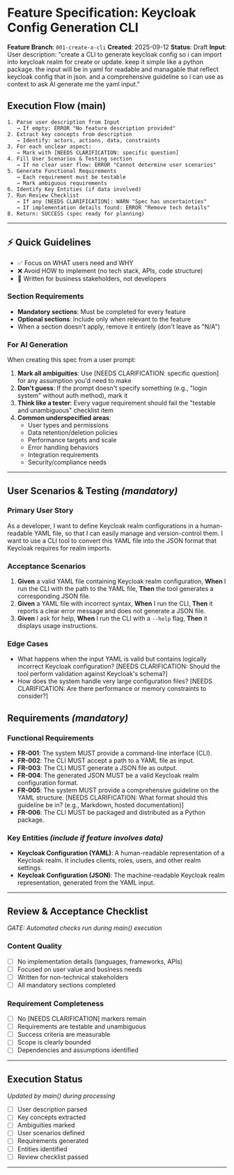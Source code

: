 # Feature Specification: Keycloak Config Generation CLI

**Feature Branch**: `001-create-a-cli`
**Created**: 2025-09-12
**Status**: Draft
**Input**: User description: "create a CLI to generate keycloak config so i can import into keycloak realm for create or update. keep it simple like a python package. the input will be in yaml for readable and managable that reflect keycloak config that in json. and a comprehensive guideline so i can use as context to ask AI generate me the yaml input."

## Execution Flow (main)
```
1. Parse user description from Input
   → If empty: ERROR "No feature description provided"
2. Extract key concepts from description
   → Identify: actors, actions, data, constraints
3. For each unclear aspect:
   → Mark with [NEEDS CLARIFICATION: specific question]
4. Fill User Scenarios & Testing section
   → If no clear user flow: ERROR "Cannot determine user scenarios"
5. Generate Functional Requirements
   → Each requirement must be testable
   → Mark ambiguous requirements
6. Identify Key Entities (if data involved)
7. Run Review Checklist
   → If any [NEEDS CLARIFICATION]: WARN "Spec has uncertainties"
   → If implementation details found: ERROR "Remove tech details"
8. Return: SUCCESS (spec ready for planning)
```

---

## ⚡ Quick Guidelines
- ✅ Focus on WHAT users need and WHY
- ❌ Avoid HOW to implement (no tech stack, APIs, code structure)
- 👥 Written for business stakeholders, not developers

### Section Requirements
- **Mandatory sections**: Must be completed for every feature
- **Optional sections**: Include only when relevant to the feature
- When a section doesn't apply, remove it entirely (don't leave as "N/A")

### For AI Generation
When creating this spec from a user prompt:
1. **Mark all ambiguities**: Use [NEEDS CLARIFICATION: specific question] for any assumption you'd need to make
2. **Don't guess**: If the prompt doesn't specify something (e.g., "login system" without auth method), mark it
3. **Think like a tester**: Every vague requirement should fail the "testable and unambiguous" checklist item
4. **Common underspecified areas**:
   - User types and permissions
   - Data retention/deletion policies
   - Performance targets and scale
   - Error handling behaviors
   - Integration requirements
   - Security/compliance needs

---

## User Scenarios & Testing *(mandatory)*

### Primary User Story
As a developer, I want to define Keycloak realm configurations in a human-readable YAML file, so that I can easily manage and version-control them. I want to use a CLI tool to convert this YAML file into the JSON format that Keycloak requires for realm imports.

### Acceptance Scenarios
1. **Given** a valid YAML file containing Keycloak realm configuration, **When** I run the CLI with the path to the YAML file, **Then** the tool generates a corresponding JSON file.
2. **Given** a YAML file with incorrect syntax, **When** I run the CLI, **Then** it reports a clear error message and does not generate a JSON file.
3. **Given** I ask for help, **When** I run the CLI with a `--help` flag, **Then** it displays usage instructions.

### Edge Cases
- What happens when the input YAML is valid but contains logically incorrect Keycloak configuration? [NEEDS CLARIFICATION: Should the tool perform validation against Keycloak's schema?]
- How does the system handle very large configuration files? [NEEDS CLARIFICATION: Are there performance or memory constraints to consider?]

## Requirements *(mandatory)*

### Functional Requirements
- **FR-001**: The system MUST provide a command-line interface (CLI).
- **FR-002**: The CLI MUST accept a path to a YAML file as input.
- **FR-003**: The CLI MUST generate a JSON file as output.
- **FR-004**: The generated JSON MUST be a valid Keycloak realm configuration format.
- **FR-005**: The system MUST provide a comprehensive guideline on the YAML structure. [NEEDS CLARIFICATION: What format should this guideline be in? (e.g., Markdown, hosted documentation)]
- **FR-006**: The CLI MUST be packaged and distributed as a Python package.

### Key Entities *(include if feature involves data)*
- **Keycloak Configuration (YAML)**: A human-readable representation of a Keycloak realm. It includes clients, roles, users, and other realm settings.
- **Keycloak Configuration (JSON)**: The machine-readable Keycloak realm representation, generated from the YAML input.

---

## Review & Acceptance Checklist
*GATE: Automated checks run during main() execution*

### Content Quality
- [ ] No implementation details (languages, frameworks, APIs)
- [ ] Focused on user value and business needs
- [ ] Written for non-technical stakeholders
- [ ] All mandatory sections completed

### Requirement Completeness
- [ ] No [NEEDS CLARIFICATION] markers remain
- [ ] Requirements are testable and unambiguous
- [ ] Success criteria are measurable
- [ ] Scope is clearly bounded
- [ ] Dependencies and assumptions identified

---

## Execution Status
*Updated by main() during processing*

- [ ] User description parsed
- [ ] Key concepts extracted
- [ ] Ambiguities marked
- [ ] User scenarios defined
- [ ] Requirements generated
- [ ] Entities identified
- [ ] Review checklist passed

---
